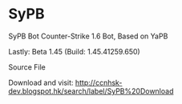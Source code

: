 # SyPB 

SyPB Bot 
Counter-Strike 1.6 Bot, Based on YaPB

Lastly: Beta 1.45 (Build: 1.45.41259.650)

Source File

Download and visit:
http://ccnhsk-dev.blogspot.hk/search/label/SyPB%20Download